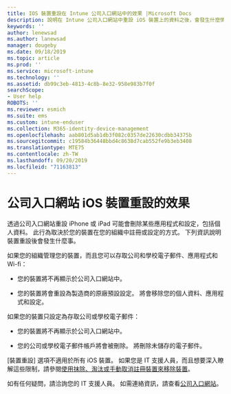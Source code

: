 ```yaml
---
title: IOS 裝置重設在 Intune 公司入口網站中的效果 |Microsoft Docs
description: 說明在 Intune 公司入口網站中重設 iOS 裝置上的資料之後，會發生什麼情況。
keywords: ''
author: lenewsad
ms.author: lanewsad
manager: dougeby
ms.date: 09/18/2019
ms.topic: article
ms.prod: ''
ms.service: microsoft-intune
ms.technology: ''
ms.assetid: db99c3eb-4813-4c8b-8e32-958e983b7f0f
searchScope:
- User help
ROBOTS: ''
ms.reviewer: esmich
ms.suite: ems
ms.custom: intune-enduser
ms.collection: M365-identity-device-management
ms.openlocfilehash: aab801d5ab1db3f082c0357de22630cdbb34375b
ms.sourcegitcommit: c19584b36448bbd4c8638d7cab552fe9b3eb3408
ms.translationtype: MTE75
ms.contentlocale: zh-TW
ms.lasthandoff: 09/20/2019
ms.locfileid: "71163813"
---
```

# <a name="effects-of-company-portal-ios-device-reset"></a>公司入口網站 iOS 裝置重設的效果 

透過公司入口網站重設 iPhone 或 iPad 可能會刪除某些應用程式和設定，包括個人資料。 此行為取決於您的裝置在您的組織中註冊或設定的方式。 下列資訊說明裝置重設後會發生什麼事。  

如果您的組織管理您的裝置，而且您可以存取公司和學校電子郵件、應用程式和 Wi-fi：

- 您的裝置將不再顯示於公司入口網站中。  

- 您的裝置將會重設為製造商的原廠預設設定。 將會移除您的個人資料、應用程式和設定。

如果您的裝置只設定為存取公司或學校電子郵件：

- 您的裝置將不再顯示於公司入口網站中。  

- 您的公司或學校電子郵件帳戶將會被刪除。 將刪除未儲存的電子郵件。   

[裝置重設] 選項不適用於所有 iOS 裝置。 如果您是 IT 支援人員，而且想要深入瞭解這些限制，請參閱[使用抹除、淘汰或手動取消註冊裝置來移除裝置](https://docs.microsoft.com/intune/devices-wipe)。  

如有任何疑問，請洽詢您的 IT 支援人員。 如需連絡資訊，請查看[公司入口網站](https://go.microsoft.com/fwlink/?linkid=2010980)。
